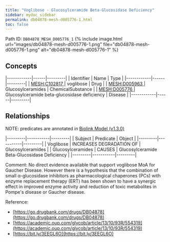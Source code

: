 ```yaml
---
title: "Voglibose - Glucosylceramide Beta-Glucosidase Deficiency"
sidebar: mydoc_sidebar
permalink: db04878-mesh-d005776-1.html
toc: false 
---
```



Path ID: `DB04878_MESH_D005776_1`
{% include image.html url="images/db04878-mesh-d005776-1.png" file="db04878-mesh-d005776-1.png" alt="db04878-mesh-d005776-1" %}

## Concepts

|------------|------|---------|
| Identifier | Name | Type    |
|------------|------|---------|
| <a href="https://identifiers.org/MESH:C102817">MESH:C102817 </a> | voglibose | Drug |
| <a href="https://identifiers.org/MESH:D005963">MESH:D005963 </a> | Glucosylceramides | ChemicalSubstance |
| <a href="https://identifiers.org/MESH:D005776">MESH:D005776 </a> | Glucosylceramide beta-glucosidase deficiency | Disease |
|------------|------|---------|

## Relationships


NOTE: predicates are annotated in <a href="https://github.com/biolink/biolink-model/releases/tag/v1.3.0">Biolink Model (v1.3.0)</a>

|---------|-----------|---------|
| Subject | Predicate | Object  |
|---------|-----------|---------|
| Voglibose | INCREASES DEGRADATION OF | Glucosylceramides |
| Glucosylceramides | CAUSES | Glucosylceramide Beta-Glucosidase Deficiency |
|---------|-----------|---------|

Comment: No direct evidence available that support voglibose MoA for Gaucher Disease. However there is a hypothesis that the combination of small α-glucosidase inhibitors as pharmacological chaperones (PCs) with enzyme replacement therapy (ERT) has been shown to have a synergic effect in improved enzyme activity and reduction of toxic metabolites in Pompe's disease or Gaucher disease.

Reference: 
  - [https://go.drugbank.com/drugs/DB04878](https://go.drugbank.com/drugs/DB04878)
  - [https://academic.oup.com/glycob/article/13/10/93R/554319](https://academic.oup.com/glycob/article/13/10/93R/554319)
  - [https://bit.ly/3EEGL6O](https://bit.ly/3EEGL6O)
